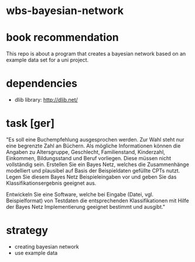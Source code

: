 # wbs-bayesian-network
# book recommendation
This repo is about a program that creates a bayesian network based on an example data set for a uni project.

# dependencies
- dlib library: http://dlib.net/

# task [ger]
"Es soll eine Buchempfehlung ausgesprochen werden. Zur Wahl steht nur eine begrenzte Zahl an Büchern. Als mögliche Informationen können die Angaben zu Altersgruppe, Geschlecht, Familienstand, Kinderzahl, Einkommen, Bildungsstand und Beruf vorliegen. Diese müssen nicht vollständig sein. Erstellen Sie ein Bayes Netz, welches die Zusammenhänge modelliert und plausibel auf Basis der Beispieldaten gefüllte CPTs nutzt.
Legen Sie diesem Bayes Netz Beispieleingaben vor und geben Sie das Klassifikationsergebnis geeignet aus.

Entwickeln Sie eine Software, welche bei Eingabe (Datei, vgl. Beispielformat)
von Testdaten die entsprechenden Klassifikationen mit Hilfe der Bayes Netz
Implementierung geeignet bestimmt und ausgibt."

# strategy
- creating bayesian network
- use example data 